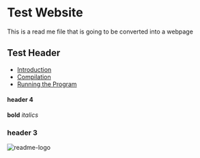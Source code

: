 # Test Website
This is a read me file that is going to be converted into a webpage
## Test Header
- [Introduction](#introduction)
- [Compilation](#compilation)
- [Running the Program](#running-the-program)
#### header 4
**bold**
*italics*
### header 3
![readme-logo](https://github.com/RMDavies1/testForReadMeWebpage/assets/102157633/a08820a9-9cb7-44d0-b96c-0a0304f6933e)
